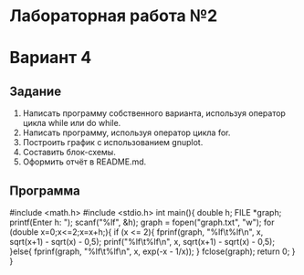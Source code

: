 # Лабораторная работа №2
# Вариант 4
## Задание
1. Написать программу собственного варианта, используя оператор цикла while или do while.
2. Написать программу, используя оператор цикла for.
3. Построить график с использованием gnuplot.
4. Составить блок-схемы.
5. Оформить отчёт в README.md.
## Программа
#include <math.h>
#include <stdio.h>
int main(){
    double h;
    FILE *graph;
    printf(Enter h: ");
    scanf("%lf", &h);
    graph = fopen("graph.txt", "w");
      for (double x=0;x<=2;x=x+h;){
          if (x <= 2){
              fprinf(graph, "%lf\t%lf\n", x, sqrt(x+1) - sqrt(x) - 0,5);
              prinf("%lf\t%lf\n", x, sqrt(x+1) - sqrt(x) - 0,5);
          }else{
              fprinf(graph, "%lf\t%lf\n", x, exp(-x - 1/x));
          }
          fclose(graph);
          return 0;
      }
}
